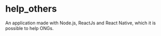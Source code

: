 # help_others
An application made with Node.js, ReactJs and React Native, which it is possible to help ONGs.
